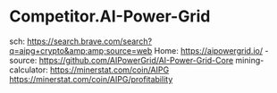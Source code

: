 # Competitor.AI-Power-Grid
sch: https://search.brave.com/search?q=aipg+crypto&amp;amp;source=web Home: https://aipowergrid.io/ - source: https://github.com/AIPowerGrid/AI-Power-Grid-Core mining-calculator: https://minerstat.com/coin/AIPG https://minerstat.com/coin/AIPG/profitability
